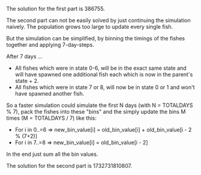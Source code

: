 The solution for the first part is 386755.

The second part can not be easily solved by just continuing the simulation naively.
The population grows too large to update every single fish.

But the simulation can be simplified, by binning the timings of the fishes together and applying 7-day-steps.

After 7 days ...
* All fishes which were in state 0-6, will be in the exact same state and will have spawned one additional fish each which is now in the parent's state + 2.
* All fishes which were in state 7 or 8, will now be in state 0 or 1 and won't have spawned another fish.

So a faster simulation could simulate the first N days (with N = TOTALDAYS % 7), pack the fishes into these "bins" and the simply update the bins M times (M = TOTALDAYS / 7) like this:
* For i in 0..=6 => new\_bin\_value[i] = old\_bin\_value[i] + old\_bin\_value[i - 2 % (7+2)]
* For i in 7..=8 => new\_bin\_value[i] = old\_bin\_value[i - 2]

In the end just sum all the bin values.

The solution for the second part is 1732731810807.
